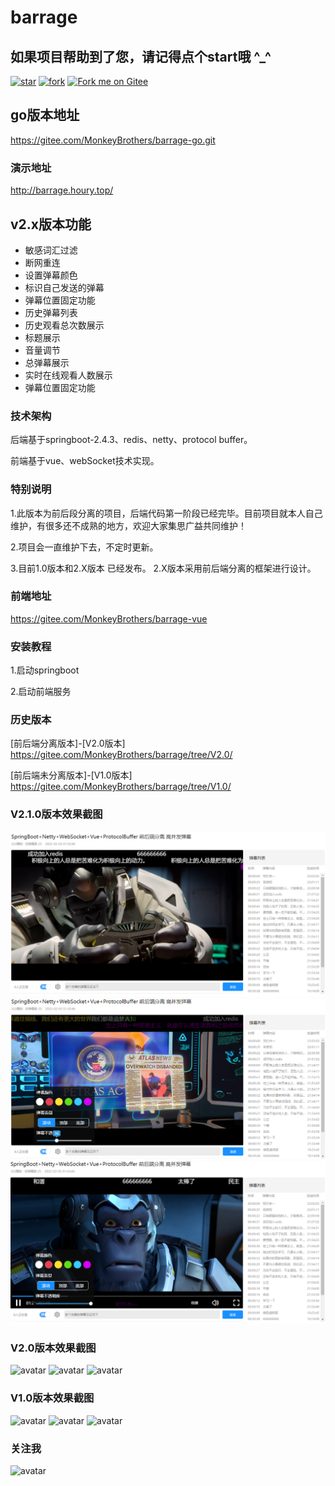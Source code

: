 # barrage

## 如果项目帮助到了您，请记得点个start哦  ^_^
[![star](https://gitee.com/MonkeyBrothers/barrage/badge/star.svg?theme=dark)](https://gitee.com/MonkeyBrothers/barrage/stargazers)
[![fork](https://gitee.com/MonkeyBrothers/barrage/badge/fork.svg?theme=dark)](https://gitee.com/MonkeyBrothers/barrage/members)
[![Fork me on Gitee](https://gitee.com/MonkeyBrothers/barrage/widgets/widget_6.svg)](https://gitee.com/MonkeyBrothers/barrage)

## go版本地址
https://gitee.com/MonkeyBrothers/barrage-go.git

### 演示地址
http://barrage.houry.top/

## v2.x版本功能

* 敏感词汇过滤
* 断网重连
* 设置弹幕颜色
* 标识自己发送的弹幕
* 弹幕位置固定功能
* 历史弹幕列表
* 历史观看总次数展示
* 标题展示
* 音量调节
* 总弹幕展示
* 实时在线观看人数展示
* 弹幕位置固定功能


### 技术架构
后端基于springboot-2.4.3、redis、netty、protocol buffer。

前端基于vue、webSocket技术实现。

### 特别说明
1.此版本为前后段分离的项目，后端代码第一阶段已经完毕。目前项目就本人自己维护，有很多还不成熟的地方，欢迎大家集思广益共同维护！

2.项目会一直维护下去，不定时更新。

3.目前1.0版本和2.X版本 已经发布。 2.X版本采用前后端分离的框架进行设计。


### 前端地址
https://gitee.com/MonkeyBrothers/barrage-vue

### 安装教程
1.启动springboot

2.启动前端服务

### 历史版本

[前后端分离版本]-[V2.0版本] https://gitee.com/MonkeyBrothers/barrage/tree/V2.0/

[前后端未分离版本]-[V1.0版本] https://gitee.com/MonkeyBrothers/barrage/tree/V1.0/

### V2.1.0版本效果截图
![avatar](/images/v2.1.0/1.png)
![avatar](/images/v2.1.0/2.png)
![avatar](/images/v2.1.0/3.png)

### V2.0版本效果截图
![avatar](/images/v2.0/1.png)
![avatar](/images/v2.0/2.png)
![avatar](/images/v2.0/3.png)


### V1.0版本效果截图
![avatar](/images/v1.0/1.png)
![avatar](/images/v1.0/2.png)
![avatar](/images/v1.0/3.png)

### 关注我
![avatar](/images/v1.0/WeChat.png)
